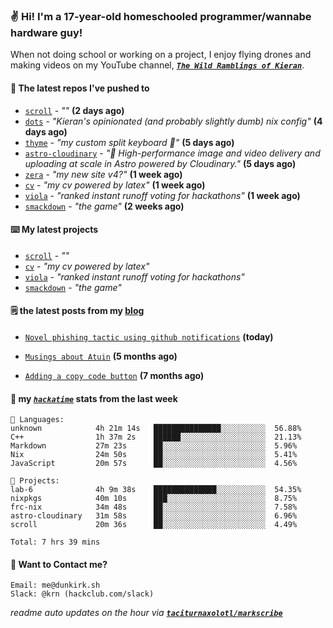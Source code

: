 ### ✌️ Hi! I'm a 17-year-old homeschooled programmer/wannabe hardware guy!

When not doing school or working on a project, I enjoy flying drones and making videos on my YouTube channel, [**_`The Wild Ramblings of Kieran`_**](https://youtube.com/@kieran.rambles).

#### 👷 The latest repos I've pushed to

- [`scroll`](https://github.com/taciturnaxolotl/scroll) - _""_ **(2 days ago)**
- [`dots`](https://github.com/taciturnaxolotl/dots) - _"Kieran's opinionated (and probably slightly dumb) nix config"_ **(4 days ago)**
- [`thyme`](https://github.com/taciturnaxolotl/thyme) - _"my custom split keyboard 🫶"_ **(5 days ago)**
- [`astro-cloudinary`](https://github.com/cloudinary-community/astro-cloudinary) - _"🚀 High-performance image and video delivery and uploading at scale in Astro powered by Cloudinary."_ **(5 days ago)**
- [`zera`](https://github.com/taciturnaxolotl/zera) - _"my new site v4?"_ **(1 week ago)**
- [`cv`](https://github.com/taciturnaxolotl/cv) - _"my cv powered by latex"_ **(1 week ago)**
- [`viola`](https://github.com/taciturnaxolotl/viola) - _"ranked instant runoff voting for hackathons"_ **(1 week ago)**
- [`smackdown`](https://github.com/taciturnaxolotl/smackdown) - _"the game"_ **(2 weeks ago)**

#### ⌨️ My latest projects

- [`scroll`](https://github.com/taciturnaxolotl/scroll) - _""_
- [`cv`](https://github.com/taciturnaxolotl/cv) - _"my cv powered by latex"_
- [`viola`](https://github.com/taciturnaxolotl/viola) - _"ranked instant runoff voting for hackathons"_
- [`smackdown`](https://github.com/taciturnaxolotl/smackdown) - _"the game"_

#### 🗒️ the latest posts from my [blog](https://dunkirk.sh)

- [`Novel phishing tactic using github notifications`](https://dunkirk.sh/blog/github-phishing/) **(today)**

- [`Musings about Atuin`](https://dunkirk.sh/blog/atuin/) **(5 months ago)**

- [`Adding a copy code button`](https://dunkirk.sh/blog/adding-a-copy-button/) **(7 months ago)**



#### 📡 my [_`hackatime`_](https://waka.hackclub.com) stats from the last week

```text
💾 Languages:
unknown            4h 21m 14s   ███████████████░░░░░░░░░░  56.88%
C++                1h 37m 2s    ██████░░░░░░░░░░░░░░░░░░░  21.13%
Markdown           27m 23s      ██░░░░░░░░░░░░░░░░░░░░░░░  5.96%
Nix                24m 50s      ██░░░░░░░░░░░░░░░░░░░░░░░  5.41%
JavaScript         20m 57s      ██░░░░░░░░░░░░░░░░░░░░░░░  4.56%

💼 Projects:
lab-6              4h 9m 38s    ██████████████░░░░░░░░░░░  54.35%
nixpkgs            40m 10s      ███░░░░░░░░░░░░░░░░░░░░░░  8.75%
frc-nix            34m 48s      ██░░░░░░░░░░░░░░░░░░░░░░░  7.58%
astro-cloudinary   31m 58s      ██░░░░░░░░░░░░░░░░░░░░░░░  6.96%
scroll             20m 36s      ██░░░░░░░░░░░░░░░░░░░░░░░  4.49%

Total: 7 hrs 39 mins
```

#### 📮 Want to Contact me?

```text
Email: me@dunkirk.sh
Slack: @krn (hackclub.com/slack)
```

_readme auto updates on the hour via [**`taciturnaxolotl/markscribe`**](https://github.com/taciturnaxolotl/markscribe)_
